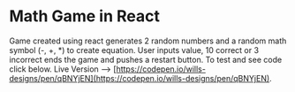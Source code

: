 # Math Game in React

Game created using react generates 2 random numbers and a random math symbol (-, +, *) to create equation. User inputs value, 10 correct or 3 incorrect ends the game and pushes a restart button. To test and see code click below.
Live Version --> [https://codepen.io/wills-designs/pen/qBNYjEN](https://codepen.io/wills-designs/pen/qBNYjEN).


